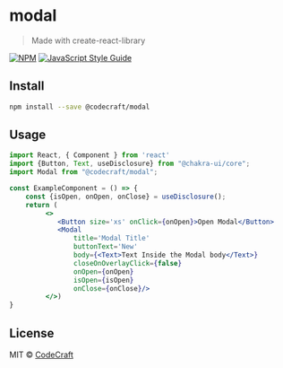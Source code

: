 # modal

> Made with create-react-library

[![NPM](https://img.shields.io/npm/v/@codecraft/modal.svg)](https://www.npmjs.com/package/@codecraft/modal) [![JavaScript Style Guide](https://img.shields.io/badge/code_style-standard-brightgreen.svg)](https://standardjs.com)

## Install

```bash
npm install --save @codecraft/modal
```

## Usage

```jsx
import React, { Component } from 'react'
import {Button, Text, useDisclosure} from "@chakra-ui/core";
import Modal from "@codecraft/modal";

const ExampleComponent = () => {
    const {isOpen, onOpen, onClose} = useDisclosure();
    return (
         <>
            <Button size='xs' onClick={onOpen}>Open Modal</Button>
            <Modal
                title='Modal Title'
                buttonText='New'
                body={<Text>Text Inside the Modal body</Text>}
                closeOnOverlayClick={false}
                onOpen={onOpen}
                isOpen={isOpen}
                onClose={onClose}/>
         </>)
}
```

## License

MIT © [CodeCraft](https://github.com/CodeCraft)
